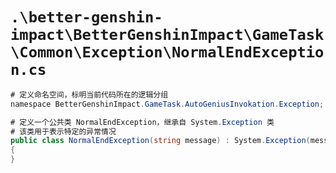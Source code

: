 # `.\better-genshin-impact\BetterGenshinImpact\GameTask\Common\Exception\NormalEndException.cs`

```cs
# 定义命名空间，标明当前代码所在的逻辑分组
﻿namespace BetterGenshinImpact.GameTask.AutoGeniusInvokation.Exception; // TODO: change this namespace to BetterGenshinImpact.GameTask.Common.Exception

# 定义一个公共类 NormalEndException，继承自 System.Exception 类
# 该类用于表示特定的异常情况
public class NormalEndException(string message) : System.Exception(message)
{
}
```